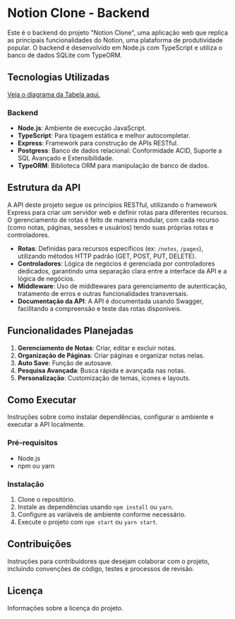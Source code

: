 
# Notion Clone - Backend

Este é o backend do projeto "Notion Clone", uma aplicação web que replica as principais funcionalidades do Notion, uma plataforma de produtividade popular. O backend é desenvolvido em Node.js com TypeScript e utiliza o banco de dados SQLite com TypeORM.

## Tecnologias Utilizadas

[Veja o diagrama da Tabela aqui.](https://dbdiagram.io/d/6524338effbf5169f0568391)

### Backend

- **Node.js**: Ambiente de execução JavaScript.
- **TypeScript**: Para tipagem estática e melhor autocompletar.
- **Express**: Framework para construção de APIs RESTful.
- **Postgress**: Banco de dados relacional: Conformidade ACID, Suporte a SQL Avançado e Extensibilidade.
- **TypeORM**: Biblioteca ORM para manipulação de banco de dados.

## Estrutura da API

A API deste projeto segue os princípios RESTful, utilizando o framework Express para criar um servidor web e definir rotas para diferentes recursos. O gerenciamento de rotas é feito de maneira modular, com cada recurso (como notas, páginas, sessões e usuários) tendo suas próprias rotas e controladores. 

- **Rotas**: Definidas para recursos específicos (ex: `/notes`, `/pages`), utilizando métodos HTTP padrão (GET, POST, PUT, DELETE).
- **Controladores**: Lógica de negócios é gerenciada por controladores dedicados, garantindo uma separação clara entre a interface da API e a lógica de negócios.
- **Middleware**: Uso de middlewares para gerenciamento de autenticação, tratamento de erros e outras funcionalidades transversais.
- **Documentação da API**: A API é documentada usando Swagger, facilitando a compreensão e teste das rotas disponíveis.

## Funcionalidades Planejadas

1. **Gerenciamento de Notas**: Criar, editar e excluir notas.
2. **Organização de Páginas**: Criar páginas e organizar notas nelas.
3. **Auto Save**: Função de autosave.
4. **Pesquisa Avançada**: Busca rápida e avançada nas notas.
5. **Personalização**: Customização de temas, ícones e layouts.

## Como Executar

Instruções sobre como instalar dependências, configurar o ambiente e executar a API localmente.

### Pré-requisitos

- Node.js
- npm ou yarn

### Instalação

1. Clone o repositório.
2. Instale as dependências usando `npm install` ou `yarn`.
3. Configure as variáveis de ambiente conforme necessário.
4. Execute o projeto com `npm start` ou `yarn start`.

## Contribuições

Instruções para contribuidores que desejam colaborar com o projeto, incluindo convenções de código, testes e processos de revisão.

## Licença

Informações sobre a licença do projeto.

